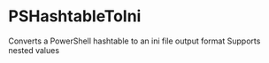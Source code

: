 # PSHashtableToIni
Converts a PowerShell hashtable to an ini file output format
Supports nested values
